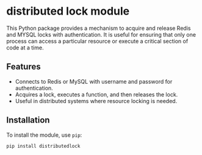 # distributed lock module

This Python package provides a mechanism to acquire and release Redis and MYSQL locks with authentication. It is useful for ensuring that only one process can access a particular resource or execute a critical section of code at a time.

## Features
- Connects to Redis or MySQL with username and password for authentication.
- Acquires a lock, executes a function, and then releases the lock.
- Useful in distributed systems where resource locking is needed.

## Installation

To install the module, use `pip`:

```bash
pip install distributedlock